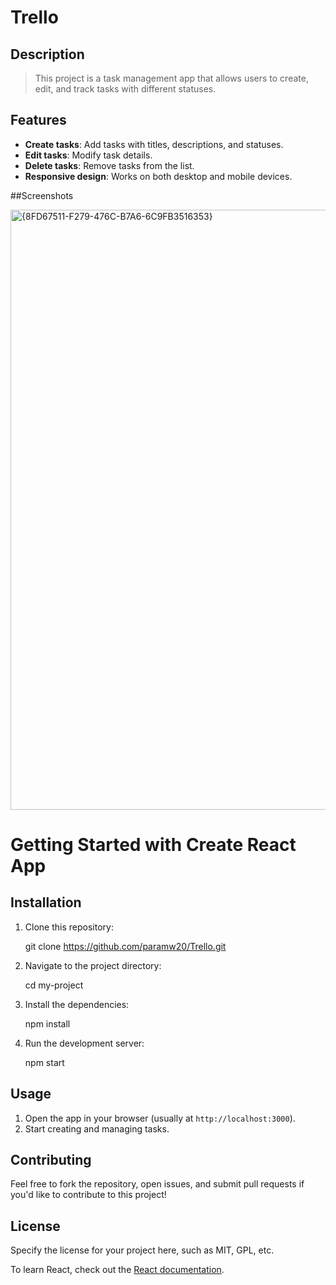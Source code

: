 # Trello 

## Description
>  This project is a task management app that allows users to create, edit, and track tasks with different statuses.

## Features

- **Create tasks**: Add tasks with titles, descriptions, and statuses.
- **Edit tasks**: Modify task details.
- **Delete tasks**: Remove tasks from the list.
- **Responsive design**: Works on both desktop and mobile devices.

##Screenshots

<img width="960" alt="{8FD67511-F279-476C-B7A6-6C9FB3516353}" src="https://github.com/user-attachments/assets/62beb1f0-c890-4810-b90c-889d15e3409a">


# Getting Started with Create React App



## Installation

1. Clone this repository:
   
    git clone https://github.com/paramw20/Trello.git
   
2. Navigate to the project directory:
    
    cd my-project
    
3. Install the dependencies:
    
    npm install
    
4. Run the development server:
  
    npm start
    

## Usage

1. Open the app in your browser (usually at `http://localhost:3000`).
2. Start creating and managing tasks.

## Contributing

Feel free to fork the repository, open issues, and submit pull requests if you'd like to contribute to this project!

## License

Specify the license for your project here, such as MIT, GPL, etc.


To learn React, check out the [React documentation](https://reactjs.org/).
